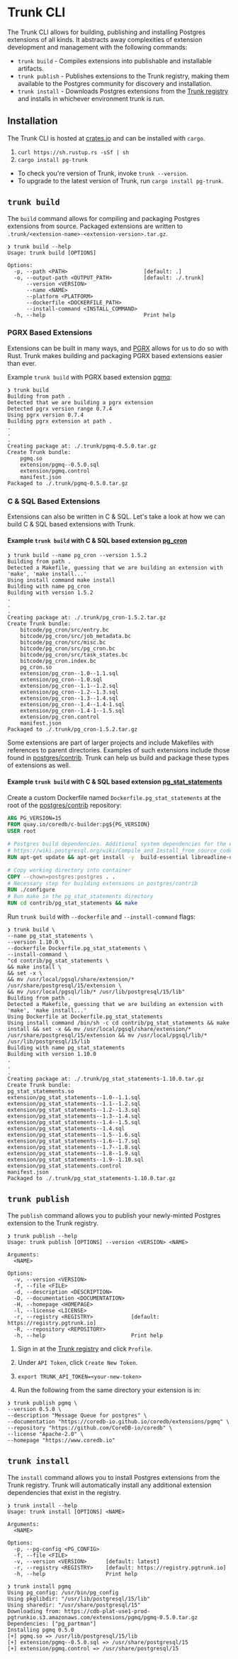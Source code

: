 # Trunk CLI

The Trunk CLI allows for building, publishing and installing Postgres extensions of all kinds. It abstracts away
complexities of extension development and management with the following commands:

- `trunk build` - Compiles extensions into publishable and installable artifacts.
- `trunk publish` - Publishes extensions to the Trunk registry, making them available to the Postgres community for discovery and
installation.
- `trunk install` - Downloads Postgres extensions from the [Trunk registry](https://pgtrunk.io/) and installs in whichever environment trunk is
run.

## Installation
The Trunk CLI is hosted at [crates.io](https://crates.io/crates/pg-trunk) and can be installed with `cargo`.

1. `curl https://sh.rustup.rs -sSf | sh`
2. `cargo install pg-trunk`

- To check you're version of Trunk, invoke `trunk --version`.
- To upgrade to the latest version of Trunk, run `cargo install pg-trunk`.

## `trunk build`
The `build` command allows for compiling and packaging Postgres extensions from source. Packaged extensions are written to
`.trunk/<extension-name>-<extension-version>.tar.gz`.

```shell
❯ trunk build --help
Usage: trunk build [OPTIONS]

Options:
  -p, --path <PATH>                        [default: .]
  -o, --output-path <OUTPUT_PATH>          [default: ./.trunk]
      --version <VERSION>
      --name <NAME>
      --platform <PLATFORM>
      --dockerfile <DOCKERFILE_PATH>
      --install-command <INSTALL_COMMAND>
  -h, --help                               Print help
```

### PGRX Based Extensions
Extensions can be built in many ways, and [PGRX](https://github.com/tcdi/pgrx) allows for us to do so with Rust.
Trunk makes building and packaging PGRX based extensions easier than ever.

Example `trunk build` with PGRX based extension
[pgmq](https://github.com/CoreDB-io/coredb/tree/main/pgmq/extension):
```shell
❯ trunk build
Building from path .
Detected that we are building a pgrx extension
Detected pgrx version range 0.7.4
Using pgrx version 0.7.4
Building pgrx extension at path .
.
.
.
Creating package at: ./.trunk/pgmq-0.5.0.tar.gz
Create Trunk bundle:
	pgmq.so
	extension/pgmq--0.5.0.sql
	extension/pgmq.control
	manifest.json
Packaged to ./.trunk/pgmq-0.5.0.tar.gz
```

### C & SQL Based Extensions

Extensions can also be written in C & SQL. Let's take a look at how we can build C & SQL based extensions with Trunk.

#### Example `trunk build` with C & SQL based extension [pg_cron](https://github.com/citusdata/pg_cron)
```shell
❯ trunk build --name pg_cron --version 1.5.2
Building from path .
Detected a Makefile, guessing that we are building an extension with 'make', 'make install...'
Using install command make install
Building with name pg_cron
Building with version 1.5.2
.
.
.
Creating package at: ./.trunk/pg_cron-1.5.2.tar.gz
Create Trunk bundle:
	bitcode/pg_cron/src/entry.bc
	bitcode/pg_cron/src/job_metadata.bc
	bitcode/pg_cron/src/misc.bc
	bitcode/pg_cron/src/pg_cron.bc
	bitcode/pg_cron/src/task_states.bc
	bitcode/pg_cron.index.bc
	pg_cron.so
	extension/pg_cron--1.0--1.1.sql
	extension/pg_cron--1.0.sql
	extension/pg_cron--1.1--1.2.sql
	extension/pg_cron--1.2--1.3.sql
	extension/pg_cron--1.3--1.4.sql
	extension/pg_cron--1.4--1.4-1.sql
	extension/pg_cron--1.4-1--1.5.sql
	extension/pg_cron.control
	manifest.json
Packaged to ./.trunk/pg_cron-1.5.2.tar.gz
```

Some extensions are part of larger projects and include Makefiles with references to parent directories.
Examples of such extensions include those found in [postgres/contrib](https://github.com/postgres/postgres/tree/master/contrib).
Trunk can help us build and package these types of extensions as well.

#### Example `trunk build` with C & SQL based extension [pg_stat_statements](https://github.com/postgres/postgres/tree/master/contrib/pg_stat_statements)

Create a custom Dockerfile named `Dockerfile.pg_stat_statements` at the root of the [postgres/contrib](https://github.com/postgres/postgres/tree/master/contrib)
repository:
```dockerfile
ARG PG_VERSION=15
FROM quay.io/coredb/c-builder:pg${PG_VERSION}
USER root

# Postgres build dependencies. Additional system dependencies for the extension can be added here.
# https://wiki.postgresql.org/wiki/Compile_and_Install_from_source_code
RUN apt-get update && apt-get install -y  build-essential libreadline-dev zlib1g-dev flex bison libxml2-dev libxslt-dev libssl-dev libxml2-utils xsltproc ccache

# Copy working directory into container
COPY --chown=postgres:postgres . .
# Necessary step for building extensions in postgres/contrib
RUN ./configure
# Run make in the pg_stat_statements directory
RUN cd contrib/pg_stat_statements && make
```

Run `trunk build` with `--dockerfile` and `--install-command` flags:

```shell
❯ trunk build \
--name pg_stat_statements \
--version 1.10.0 \
--dockerfile Dockerfile.pg_stat_statements \
--install-command \
"cd contrib/pg_stat_statements \
&& make install \
&& set -x \
&& mv /usr/local/pgsql/share/extension/* /usr/share/postgresql/15/extension \
&& mv /usr/local/pgsql/lib/* /usr/lib/postgresql/15/lib"
Building from path .
Detected a Makefile, guessing that we are building an extension with 'make', 'make install...'
Using Dockerfile at Dockerfile.pg_stat_statements
Using install command /bin/sh -c cd contrib/pg_stat_statements && make install && set -x && mv /usr/local/pgsql/share/extension/* /usr/share/postgresql/15/extension && mv /usr/local/pgsql/lib/* /usr/lib/postgresql/15/lib
Building with name pg_stat_statements
Building with version 1.10.0
.
.
.
Creating package at: ./.trunk/pg_stat_statements-1.10.0.tar.gz
Create Trunk bundle:
pg_stat_statements.so
extension/pg_stat_statements--1.0--1.1.sql
extension/pg_stat_statements--1.1--1.2.sql
extension/pg_stat_statements--1.2--1.3.sql
extension/pg_stat_statements--1.3--1.4.sql
extension/pg_stat_statements--1.4--1.5.sql
extension/pg_stat_statements--1.4.sql
extension/pg_stat_statements--1.5--1.6.sql
extension/pg_stat_statements--1.6--1.7.sql
extension/pg_stat_statements--1.7--1.8.sql
extension/pg_stat_statements--1.8--1.9.sql
extension/pg_stat_statements--1.9--1.10.sql
extension/pg_stat_statements.control
manifest.json
Packaged to ./.trunk/pg_stat_statements-1.10.0.tar.gz
```

## `trunk publish`

The `publish` command allows you to publish your newly-minted Postgres extension to the Trunk registry.
```shell
❯ trunk publish --help
Usage: trunk publish [OPTIONS] --version <VERSION> <NAME>

Arguments:
  <NAME>

Options:
  -v, --version <VERSION>
  -f, --file <FILE>
  -d, --description <DESCRIPTION>
  -D, --documentation <DOCUMENTATION>
  -H, --homepage <HOMEPAGE>
  -l, --license <LICENSE>
  -r, --registry <REGISTRY>            [default: https://registry.pgtrunk.io]
  -R, --repository <REPOSITORY>
  -h, --help                           Print help
```

1. Sign in at the [Trunk registry](https://pgtrunk.io) and click `Profile`.

2. Under `API Token`, click `Create New Token`.

3. `export TRUNK_API_TOKEN=<your-new-token>`

4. Run the following from the same directory your extension is in:
```shell
❯ trunk publish pgmq \
--version 0.5.0 \
--description "Message Queue for postgres" \
--documentation "https://coredb-io.github.io/coredb/extensions/pgmq" \
--repository "https://github.com/CoreDB-io/coredb" \
--license "Apache-2.0" \
--homepage "https://www.coredb.io"
```

## `trunk install`

The `install` command allows you to install Postgres extensions from the Trunk registry. Trunk will automatically install any
additional extension dependencies that exist in the registry.

```shell
❯ trunk install --help
Usage: trunk install [OPTIONS] <NAME>

Arguments:
  <NAME>

Options:
  -p, --pg-config <PG_CONFIG>
  -f, --file <FILE>
  -v, --version <VERSION>      [default: latest]
  -r, --registry <REGISTRY>    [default: https://registry.pgtrunk.io]
  -h, --help                   Print help
```

```shell
❯ trunk install pgmq
Using pg_config: /usr/bin/pg_config
Using pkglibdir: "/usr/lib/postgresql/15/lib"
Using sharedir: "/usr/share/postgresql/15"
Downloading from: https://cdb-plat-use1-prod-pgtrunkio.s3.amazonaws.com/extensions/pgmq/pgmq-0.5.0.tar.gz
Dependencies: ["pg_partman"]
Installing pgmq 0.5.0
[+] pgmq.so => /usr/lib/postgresql/15/lib
[+] extension/pgmq--0.5.0.sql => /usr/share/postgresql/15
[+] extension/pgmq.control => /usr/share/postgresql/15
```
